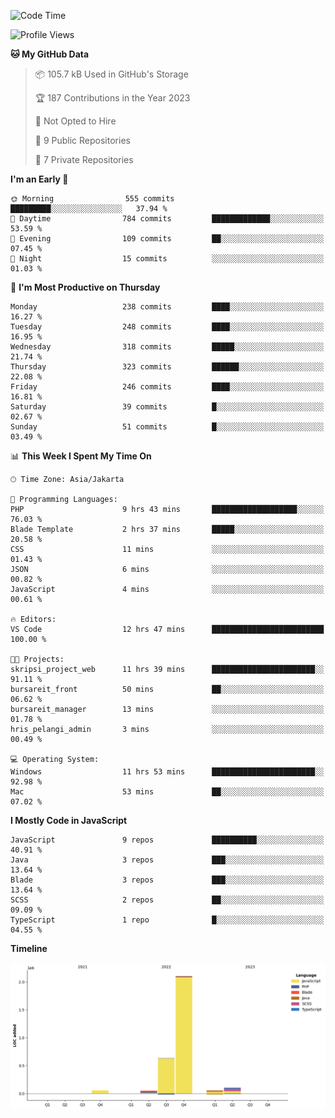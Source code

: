 <!--START_SECTION:waka-->
![Code Time](http://img.shields.io/badge/Code%20Time-127%20hrs%2039%20mins-blue)

![Profile Views](http://img.shields.io/badge/Profile%20Views-0-blue)

**🐱 My GitHub Data** 

> 📦 105.7 kB Used in GitHub's Storage 
 > 
> 🏆 187 Contributions in the Year 2023
 > 
> 🚫 Not Opted to Hire
 > 
> 📜 9 Public Repositories 
 > 
> 🔑 7 Private Repositories 
 > 
**I'm an Early 🐤** 

```text
🌞 Morning                555 commits         █████████░░░░░░░░░░░░░░░░   37.94 % 
🌆 Daytime                784 commits         █████████████░░░░░░░░░░░░   53.59 % 
🌃 Evening                109 commits         ██░░░░░░░░░░░░░░░░░░░░░░░   07.45 % 
🌙 Night                  15 commits          ░░░░░░░░░░░░░░░░░░░░░░░░░   01.03 % 
```
📅 **I'm Most Productive on Thursday** 

```text
Monday                   238 commits         ████░░░░░░░░░░░░░░░░░░░░░   16.27 % 
Tuesday                  248 commits         ████░░░░░░░░░░░░░░░░░░░░░   16.95 % 
Wednesday                318 commits         █████░░░░░░░░░░░░░░░░░░░░   21.74 % 
Thursday                 323 commits         ██████░░░░░░░░░░░░░░░░░░░   22.08 % 
Friday                   246 commits         ████░░░░░░░░░░░░░░░░░░░░░   16.81 % 
Saturday                 39 commits          █░░░░░░░░░░░░░░░░░░░░░░░░   02.67 % 
Sunday                   51 commits          █░░░░░░░░░░░░░░░░░░░░░░░░   03.49 % 
```


📊 **This Week I Spent My Time On** 

```text
🕑︎ Time Zone: Asia/Jakarta

💬 Programming Languages: 
PHP                      9 hrs 43 mins       ███████████████████░░░░░░   76.03 % 
Blade Template           2 hrs 37 mins       █████░░░░░░░░░░░░░░░░░░░░   20.58 % 
CSS                      11 mins             ░░░░░░░░░░░░░░░░░░░░░░░░░   01.43 % 
JSON                     6 mins              ░░░░░░░░░░░░░░░░░░░░░░░░░   00.82 % 
JavaScript               4 mins              ░░░░░░░░░░░░░░░░░░░░░░░░░   00.61 % 

🔥 Editors: 
VS Code                  12 hrs 47 mins      █████████████████████████   100.00 % 

🐱‍💻 Projects: 
skripsi_project_web      11 hrs 39 mins      ███████████████████████░░   91.11 % 
bursareit_front          50 mins             ██░░░░░░░░░░░░░░░░░░░░░░░   06.62 % 
bursareit_manager        13 mins             ░░░░░░░░░░░░░░░░░░░░░░░░░   01.78 % 
hris_pelangi_admin       3 mins              ░░░░░░░░░░░░░░░░░░░░░░░░░   00.49 % 

💻 Operating System: 
Windows                  11 hrs 53 mins      ███████████████████████░░   92.98 % 
Mac                      53 mins             ██░░░░░░░░░░░░░░░░░░░░░░░   07.02 % 
```

**I Mostly Code in JavaScript** 

```text
JavaScript               9 repos             ██████████░░░░░░░░░░░░░░░   40.91 % 
Java                     3 repos             ███░░░░░░░░░░░░░░░░░░░░░░   13.64 % 
Blade                    3 repos             ███░░░░░░░░░░░░░░░░░░░░░░   13.64 % 
SCSS                     2 repos             ██░░░░░░░░░░░░░░░░░░░░░░░   09.09 % 
TypeScript               1 repo              █░░░░░░░░░░░░░░░░░░░░░░░░   04.55 % 
```



**Timeline**

![Lines of Code chart](https://raw.githubusercontent.com/brstreet2/brstreet2/main/assets/bar_graph.png)


<!--END_SECTION:waka-->
